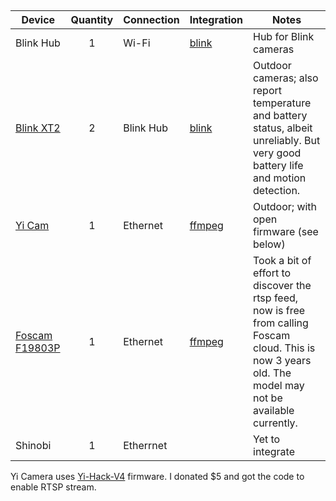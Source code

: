 ## 

| Device                                                       | Quantity | Connection | Integration                                                  | Notes                                                        |
| ------------------------------------------------------------ | :------: | ---------- | ------------------------------------------------------------ | ------------------------------------------------------------ |
| Blink Hub                                                    |    1     | Wi-Fi      | [blink](https://www.home-assistant.io/integrations/blink/)   | Hub for Blink cameras                                        |
| [Blink XT2](https://www.amazon.ca/All-new-Blink-Outdoor-Security-included/dp/B07M5HWTZ9/ref=sr_1_3?keywords=blink+xt2&qid=1587943651&s=electronics&sr=1-3) |    2     | Blink Hub  | [blink](https://www.home-assistant.io/integrations/blink/)   | Outdoor cameras; also report temperature and battery status, albeit unreliably.  But very good battery life and motion detection. |
| [Yi Cam](https://www.amazon.ca/YI-Waterproof-Surveillance-Detection-Deterrent/dp/B01CW49AGG/ref=sr_1_3?crid=3ZAN4H0MBKIR&keywords=yi+camera+outdoor&qid=1587943783&s=electronics&sprefix=yi+cam%2Celectronics%2C156&sr=1-3) |    1     | Ethernet   | [ffmpeg](https://www.home-assistant.io/integrations/camera.ffmpeg/) | Outdoor; with open firmware (see below)                      |
| [Foscam F19803P](https://www.amazon.ca/FI9803P-Megapixel-1280x720p-Outdoor-Wireless/dp/B00M6TD4HO) |    1     | Ethernet   | [ffmpeg](https://www.home-assistant.io/integrations/camera.ffmpeg/) | Took a bit of effort to discover the rtsp feed, now is free from calling Foscam cloud.  This is now 3 years old.  The model may not be available currently. |
| Shinobi                                                      |    1     | Etherrnet  |                                                              | Yet to integrate                                             |

Yi Camera uses [Yi-Hack-V4](https://github.com/TheCrypt0/yi-hack-v4) firmware.  I donated $5 and got the code to enable RTSP stream.  

